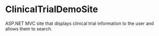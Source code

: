 # ClinicalTrialDemoSite
ASP.NET MVC site that displays clinical trial information to the user and allows them to search.
